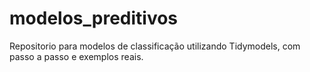 # modelos_preditivos
Repositorio para modelos de classificação utilizando Tidymodels, com passo a passo e exemplos reais.
